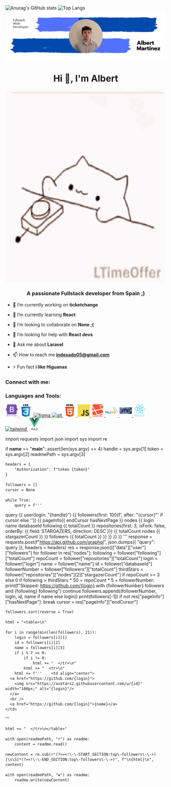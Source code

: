 
![Anurag's GitHub stats](https://github-readme-stats.vercel.app/api?username=QuercusJS&theme=dark&show_icons=true)
![Top Langs](https://github-readme-stats.vercel.app/api/top-langs/?username=QuercusJS&theme=tokyonight)
<img src="https://github.com/QuercusJS/QuercusJS/blob/main/Banner%20de%20LinkedIn%20Respuesta%20Global%20Ingeniera%20Amarillo%20y%20Negro.png">
<h1 align="center">Hi 👋, I'm Albert</h1>
<img src="https://github.com/QuercusJS/QuercusJS/blob/main/bongo-cat-explode-bongo-cat.gif" alt="" width="500" height="600">
<h3 align="center">A passionate Fullstack developer from Spain ;)</h3>

- 🔭 I’m currently working on **ticketchange**

- 🌱 I’m currently learning **React**

- 👯 I’m looking to collaborate on **None ;(**

- 🤝 I’m looking for help with **React devs**

- 💬 Ask me about **Laravel**

- 📫 How to reach me **indexado05@gmail.com**

- ⚡ Fun fact **i like Higuanas**

<h3 align="left">Connect with me:</h3>
<p align="left">
</p>

<h3 align="left">Languages and Tools:</h3>
<p align="left"> <a href="https://getbootstrap.com" target="_blank" rel="noreferrer"> <img src="https://raw.githubusercontent.com/devicons/devicon/master/icons/bootstrap/bootstrap-plain-wordmark.svg" alt="bootstrap" width="40" height="40"/> </a> <a href="https://www.w3schools.com/css/" target="_blank" rel="noreferrer"> <img src="https://raw.githubusercontent.com/devicons/devicon/master/icons/css3/css3-original-wordmark.svg" alt="css3" width="40" height="40"/> </a> <a href="https://www.figma.com/" target="_blank" rel="noreferrer"> <img src="https://www.vectorlogo.zone/logos/figma/figma-icon.svg" alt="figma" width="40" height="40"/> </a> <a href="https://git-scm.com/" target="_blank" rel="noreferrer"> <img src="https://www.vectorlogo.zone/logos/git-scm/git-scm-icon.svg" alt="git" width="40" height="40"/> </a> <a href="https://www.w3.org/html/" target="_blank" rel="noreferrer"> <img src="https://raw.githubusercontent.com/devicons/devicon/master/icons/html5/html5-original-wordmark.svg" alt="html5" width="40" height="40"/> </a> <a href="https://developer.mozilla.org/en-US/docs/Web/JavaScript" target="_blank" rel="noreferrer"> <img src="https://raw.githubusercontent.com/devicons/devicon/master/icons/javascript/javascript-original.svg" alt="javascript" width="40" height="40"/> </a> <a href="https://laravel.com/" target="_blank" rel="noreferrer"> <img src="https://raw.githubusercontent.com/devicons/devicon/master/icons/laravel/laravel-plain-wordmark.svg" alt="laravel" width="40" height="40"/> </a> <a href="https://www.mysql.com/" target="_blank" rel="noreferrer"> <img src="https://raw.githubusercontent.com/devicons/devicon/master/icons/mysql/mysql-original-wordmark.svg" alt="mysql" width="40" height="40"/> </a> <a href="https://www.php.net" target="_blank" rel="noreferrer"> <img src="https://raw.githubusercontent.com/devicons/devicon/master/icons/php/php-original.svg" alt="php" width="40" height="40"/> </a> <a href="https://reactjs.org/" target="_blank" rel="noreferrer"> <img src="https://raw.githubusercontent.com/devicons/devicon/master/icons/react/react-original-wordmark.svg" alt="react" width="40" height="40"/> </a> <a href="https://tailwindcss.com/" target="_blank" rel="noreferrer"> <img src="https://www.vectorlogo.zone/logos/tailwindcss/tailwindcss-icon.svg" alt="tailwind" width="40" height="40"/> </a> <a href="https://vuejs.org/" target="_blank" rel="noreferrer"> <img src="https://raw.githubusercontent.com/devicons/devicon/master/icons/vuejs/vuejs-original-wordmark.svg" alt="vuejs" width="40" height="40"/> </a> </p>
import requests
import json
import sys
import re

if __name__ == "__main__":
    assert(len(sys.argv) == 4)
    handle = sys.argv[1]
    token = sys.argv[2]
    readmePath = sys.argv[3]

    headers = {
        "Authorization": f"token {token}"
    }

    followers = []
    cursor = None

    while True:
        query = f'''
query {{
    user(login: "{handle}") {{
        followers(first: 100{f', after: "{cursor}"' if cursor else ''}) {{
            pageInfo{{
                endCursor
                hasNextPage
            }}
            nodes {{
                login
                name
                databaseId
                following {{
                    totalCount
                }}
                repositories(first: 3, isFork: false, orderBy: {{
                    field: STARGAZERS,
                    direction: DESC
                }}) {{
                    totalCount
                    nodes {{
                        stargazerCount
                    }}
                }}
                followers {{
                    totalCount
                }}
            }}
        }}
    }}
}}
'''
        response = requests.post(f"https://api.github.com/graphql", json.dumps({ "query": query }), headers = headers)
        res = response.json()["data"]["user"]["followers"]
        for follower in res["nodes"]:
            following = follower["following"]["totalCount"]
            repoCount = follower["repositories"]["totalCount"]
            login = follower["login"]
            name = follower["name"]
            id = follower["databaseId"]
            followerNumber = follower["followers"]["totalCount"]
            thirdStars = follower["repositories"]["nodes"][2]["stargazerCount"] if repoCount >= 3 else 0
            if following > thirdStars * 50 + repoCount * 5 + followerNumber:
                print(f"Skipped: https://github.com/{login} with {followerNumber} followers and {following} following")
                continue
            followers.append((followerNumber, login, id, name if name else login))
            print(followers[-1])
        if not res["pageInfo"]["hasNextPage"]:
            break
        cursor = res["pageInfo"]["endCursor"]

    followers.sort(reverse = True)

    html = "<table>\n"

    for i in range(min(len(followers), 21)):
        login = followers[i][1]
        id = followers[i][2]
        name = followers[i][3]
        if i % 7 == 0:
            if i != 0:
                html += "  </tr>\n"
            html += "  <tr>\n"
        html += f'''    <td align="center">
      <a href="https://github.com/{login}">
        <img src="https://avatars2.githubusercontent.com/u/{id}" width="100px;" alt="{login}"/>
      </a>
      <br />
      <a href="https://github.com/{login}">{name}</a>
    </td>
'''

    html += "  </tr>\n</table>"

    with open(readmePath, "r") as readme:
        content = readme.read()

    newContent = re.sub(r"(?<=<!\-\-START_SECTION:top\-followers\-\->)[\s\S]*(?=<!\-\-END_SECTION:top\-followers\-\->)", f"\n{html}\n", content)

    with open(readmePath, "w") as readme:
        readme.write(newContent)
